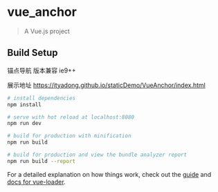 # vue_anchor

> A Vue.js project

## Build Setup
锚点导航
版本兼容 ie9++

展示地址 https://ityadong.github.io/staticDemo/VueAnchor/index.html

``` bash
# install dependencies
npm install

# serve with hot reload at localhost:8080
npm run dev

# build for production with minification
npm run build

# build for production and view the bundle analyzer report
npm run build --report
```

For a detailed explanation on how things work, check out the [guide](http://vuejs-templates.github.io/webpack/) and [docs for vue-loader](http://vuejs.github.io/vue-loader).
